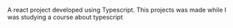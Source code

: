 A react project developed using Typescript. This projects was made while I was studying a course about typescript
